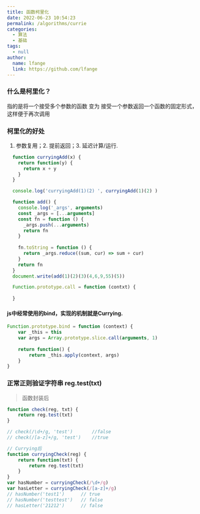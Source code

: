 ```yaml
---
title: 函数柯里化
date: 2022-06-23 10:54:23
permalink: /algorithms/currie
categories: 
  - 算法
  - 基础
tags: 
  - null
author: 
  name: lfange
  link: https://github.com/lfange
---
```



### 什么是柯里化？
  指的是将一个接受多个参数的函数 变为 接受一个参数返回一个函数的固定形式，这样便于再次调用
### 柯里化的好处
  1. 参数复用；2. 提前返回；3. 延迟计算/运行.

```javascript
  function curryingAdd(x) {
    return function(y) {
      return x + y
    }
  }

  console.log('curryingAdd(1)(2) ', curryingAdd(1)(2) )

  function add() {
    console.log('_args', arguments)
    const _args = [...arguments]
    const fn = function () {
      _args.push(...arguments)
      return fn
    }
    
    fn.toString = function () {
      return _args.reduce((sum, cur) => sum + cur)
    }
    return fn
  }
  document.write(add(1)(2)(3)(4,6,9,55)(5))

  Function.prototype.call = function (contxt) {
    
  }
```
#### js中经常使用的bind，实现的机制就是Currying.
```javascript
Function.prototype.bind = function (context) {
    var _this = this
    var args = Array.prototype.slice.call(arguments, 1)
 
    return function() {
        return _this.apply(context, args)
    }
}
```

### 正常正则验证字符串 reg.test(txt)
  > 函数封装后
```javascript
function check(reg, txt) {
    return reg.test(txt)
}

// check(/\d+/g, 'test')       //false
// check(/[a-z]+/g, 'test')    //true

// Currying后
function curryingCheck(reg) {
    return function(txt) {
        return reg.test(txt)
    }
}
var hasNumber = curryingCheck(/\d+/g)
var hasLetter = curryingCheck(/[a-z]+/g)
// hasNumber('test1')      // true
// hasNumber('testtest')   // false
// hasLetter('21212')      // false
```



